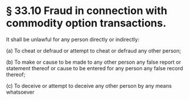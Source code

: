 # § 33.10   Fraud in connection with commodity option transactions.

It shall be unlawful for any person directly or indirectly:


(a) To cheat or defraud or attempt to cheat or defraud any other person;


(b) To make or cause to be made to any other person any false report or statement thereof or cause to be entered for any person any false record thereof;


(c) To deceive or attempt to deceive any other person by any means whatsoever



